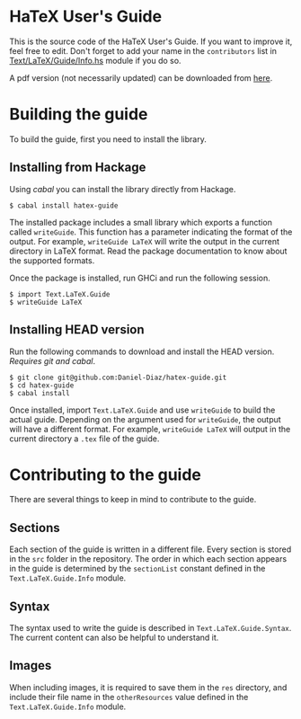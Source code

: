 # HaTeX User's Guide

This is the source code of the HaTeX User's Guide. If you want to improve it, feel free to edit.
Don't forget to add your name in the `contributors` list in
[Text/LaTeX/Guide/Info.hs](https://github.com/Daniel-Diaz/hatex-guide/blob/master/Text/LaTeX/Guide/Info.hs)
module if you do so.

A pdf version (not necessarily updated) can be downloaded from [here](http://daniel-diaz.github.com/projects/hatex/hatex-guide.pdf).

# Building the guide

To build the guide, first you need to install the library.

## Installing from Hackage

Using _cabal_ you can install the library directly from Hackage.

    $ cabal install hatex-guide

The installed package includes a small library which exports a function
called `writeGuide`. This function has a parameter indicating the format
of the output. For example, `writeGuide LaTeX` will write the output in
the current directory in LaTeX format. Read the package documentation
to know about the supported formats.

Once the package is installed, run GHCi and run the following session.

    $ import Text.LaTeX.Guide
    $ writeGuide LaTeX

## Installing HEAD version

Run the following commands to download and install the HEAD version. _Requires git and cabal_.

    $ git clone git@github.com:Daniel-Diaz/hatex-guide.git
    $ cd hatex-guide
    $ cabal install

Once installed, import `Text.LaTeX.Guide` and use `writeGuide` to build the actual guide.
Depending on the argument used for `writeGuide`, the output will have a different format.
For example, `writeGuide LaTeX` will output in the current directory a `.tex` file of the guide.

# Contributing to the guide

There are several things to keep in mind to contribute to the guide.

## Sections

Each section of the guide is written in a different file. Every section is stored in the `src`
folder in the repository. The order in which each section appears in the guide is determined by the `sectionList`
constant defined in the `Text.LaTeX.Guide.Info` module.

## Syntax

The syntax used to write the guide is described in `Text.LaTeX.Guide.Syntax`.
The current content can also be helpful to understand it.

## Images

When including images, it is required to save them in the `res` directory, and include their file name in the
`otherResources` value defined in the `Text.LaTeX.Guide.Info` module.
